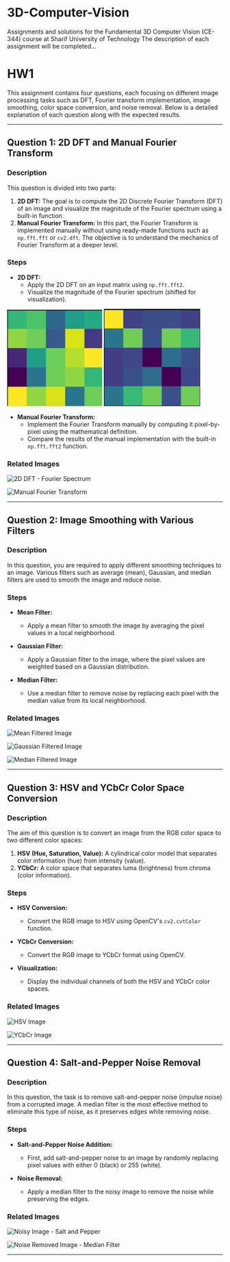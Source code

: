 # 3D-Computer-Vision
Assignments and solutions for the Fundamental 3D Computer Vision (CE-344) course at Sharif University of Technology
The description of each assignment will be completed...

# HW1

This assignment contains four questions, each focusing on different image processing tasks such as DFT, Fourier transform implementation, image smoothing, color space conversion, and noise removal. Below is a detailed explanation of each question along with the expected results.

---

## Question 1: 2D DFT and Manual Fourier Transform

### Description
This question is divided into two parts:
1. **2D DFT:** The goal is to compute the 2D Discrete Fourier Transform (DFT) of an image and visualize the magnitude of the Fourier spectrum using a built-in function.
2. **Manual Fourier Transform:** In this part, the Fourier Transform is implemented manually without using ready-made functions such as `np.fft.fft` or `cv2.dft`. The objective is to understand the mechanics of Fourier Transform at a deeper level.

### Steps
- **2D DFT:**
  - Apply the 2D DFT on an input matrix using `np.fft.fft2`.
  - Visualize the magnitude of the Fourier spectrum (shifted for visualization).

![Input Matrix](images/hw1_matrix.png)
![Discrete Fourier Transform](images/hw1-outputmatrix.png)
  
- **Manual Fourier Transform:**
  - Implement the Fourier Transform manually by computing it pixel-by-pixel using the mathematical definition.
  - Compare the results of the manual implementation with the built-in `np.fft.fft2` function.

### Related Images
![2D DFT - Fourier Spectrum](images/fourier_spectrum.png)
<!-- This image shows the 2D Fourier Transform spectrum. -->
![Manual Fourier Transform](images/manual_fourier.png)
<!-- This image shows the result of the manual Fourier Transform. -->

---

## Question 2: Image Smoothing with Various Filters

### Description
In this question, you are required to apply different smoothing techniques to an image. Various filters such as average (mean), Gaussian, and median filters are used to smooth the image and reduce noise.

### Steps
- **Mean Filter:**
  - Apply a mean filter to smooth the image by averaging the pixel values in a local neighborhood.
  
- **Gaussian Filter:**
  - Apply a Gaussian filter to the image, where the pixel values are weighted based on a Gaussian distribution.
  
- **Median Filter:**
  - Use a median filter to remove noise by replacing each pixel with the median value from its local neighborhood.

### Related Images
![Mean Filtered Image](images/mean_filtered.png)
<!-- This image shows the image smoothed using the mean filter. -->
![Gaussian Filtered Image](images/gaussian_filtered.png)
<!-- This image shows the image smoothed using the Gaussian filter. -->
![Median Filtered Image](images/median_filtered.png)
<!-- This image shows the image smoothed using the median filter. -->

---

## Question 3: HSV and YCbCr Color Space Conversion

### Description
The aim of this question is to convert an image from the RGB color space to two different color spaces:
1. **HSV (Hue, Saturation, Value):** A cylindrical color model that separates color information (hue) from intensity (value).
2. **YCbCr:** A color space that separates luma (brightness) from chroma (color information).

### Steps
- **HSV Conversion:**
  - Convert the RGB image to HSV using OpenCV's `cv2.cvtColor` function.
  
- **YCbCr Conversion:**
  - Convert the RGB image to YCbCr format using OpenCV.
  
- **Visualization:**
  - Display the individual channels of both the HSV and YCbCr color spaces.

### Related Images
![HSV Image](images/hsv_image.png)
<!-- This image shows the HSV converted image. -->
![YCbCr Image](images/ycbcr_image.png)
<!-- This image shows the YCbCr converted image. -->

---

## Question 4: Salt-and-Pepper Noise Removal

### Description
In this question, the task is to remove salt-and-pepper noise (impulse noise) from a corrupted image. A median filter is the most effective method to eliminate this type of noise, as it preserves edges while removing noise.

### Steps
- **Salt-and-Pepper Noise Addition:**
  - First, add salt-and-pepper noise to an image by randomly replacing pixel values with either 0 (black) or 255 (white).
  
- **Noise Removal:**
  - Apply a median filter to the noisy image to remove the noise while preserving the edges.

### Related Images
![Noisy Image - Salt and Pepper](images/salt_pepper_noisy.png)
<!-- This image shows the image corrupted with salt-and-pepper noise. -->
![Noise Removed Image - Median Filter](images/denoised_median.png)
<!-- This image shows the result after removing salt-and-pepper noise using a median filter. -->

---
